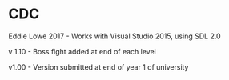 # CDC
Eddie Lowe 2017 - 
Works with Visual Studio 2015, using SDL 2.0

v 1.10 - Boss fight added at end of each level


v1.00 - Version submitted at end of year 1 of university
